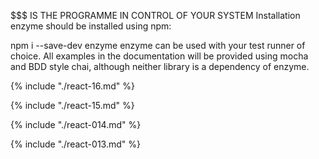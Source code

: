 $$$ IS THE PROGRAMME IN CONTROL OF YOUR SYSTEM
Installation
enzyme should be installed using npm:

npm i --save-dev enzyme
enzyme can be used with your test runner of choice. All examples in the documentation will be provided using mocha and BDD style chai, although neither library is a dependency of enzyme.

{% include "./react-16.md" %}

{% include "./react-15.md" %}

{% include "./react-014.md" %}

{% include "./react-013.md" %}
